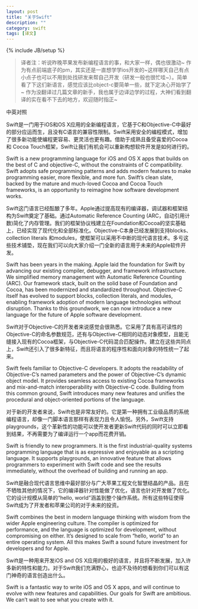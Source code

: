 ```yaml
---
layout: post
title: "关于Swift"
description: ""
category: swift
tags: [译文]
---
```

{% include JB/setup %}
> 译者注：听说昨晚苹果发布新编程语言的事，和大家一样，偶也很激动~ 作为有点前端底子的pm，其实还是一直想学学ios开发的~这样哪天自己有点小点子也可以不用到处找研发来帮自己开发（研发一般也很忙哇~）。简单看了下这们新语言，感觉应该比object-c要简单一些，就下定决心开始学了~ 作为没翻译过几篇文章的新手，我也属于边译边学的过程，大神们看到翻译的实在看不下去的地方，欢迎随时指正~

<div class="show-en">中英对照</div>


Swift是一门用于iOS和OS X应用的全新编程语言，它基于C和Objective-C中最好的部分应运而生，且没有C语言的兼容性限制。Swift采用安全的编程模式，增加了很多新功能使编程更容易、更灵活也更有趣。借助于成熟且备受喜爱的Cocoa 和 Cocoa Touch框架，Swift让我们有机会可以重新构想软件开发是如何进行的。

<p class="en">
Swift is a new programming language for iOS and OS X apps that builds on the best of C and objective-C, without the constraints of C compatibility. Swift adopts safe programming patterns and adds modern features to make programming easier, more flexible, and more fun. Swift’s clean slate, backed by the mature and much-loved Cocoa and Cocoa Touch frameworks, is an opportunity to reimagine how software development works.
</p>

Swift这门语言已经酝酿了多年。Apple通过提高现有的编译器，调试器和框架结构为Swift奠定了基础。通过Automatic Reference Counting (ARC，自动引用计数)简化了内存管理。我们的框架协议栈建立在Foundation和Cocoa的坚实基础上，已经实现了现代化和全部标准化。Objective-C本身已经发展到支持blocks、 collection literals 和modules，使框架可以采用不中断的现代语言技术。多亏这些技术铺垫，现在我们可以向大家介绍一门全新的语言用于未来的Apple软件开发。

<p class="en">
Swift has been years in the making. Apple laid the foundation for Swift by advancing our existing compiler, debugger, and framework infrastructure. We simplified memory management with Automatic Reference Counting (ARC). Our framework stack, built on the solid base of Foundation and Cocoa, has been modernized and standardized throughout. Objective-C itself has evolved to support blocks, collection literals, and modules, enabling framework adoption of modern language technologies without disruption. Thanks to this groundwork, we can now introduce a new language for the future of Apple software development.
</p>



Swift对于Objective-C的开发者来说感觉会很熟悉。它采用了具有高可读性的Objective-C的命名参数规范，还有与Objective-C相同的动态对象模型，且能无缝接入现有的Cocoa框架，与Objective-C代码混合匹配操作。建立在这些共同点上，Swift还引入了很多新特征，而且将语言的程序性和面向对象的特性统一了起来。

<p class="en">
Swift feels familiar to Objective-C developers. It adopts the readability of Objective-C’s named parameters and the power of Objective-C’s dynamic object model. It provides seamless access to existing Cocoa frameworks and mix-and-match interoperability with Objective-C code. Building from this common ground, Swift introduces many new features and unifies the procedural and object-oriented portions of the language.
</p>

对于新的开发者来说，Swift也是非常友好的。它是第一种拥有工业级品质的系统编程语言，却像一门脚本语言那样有表现力且令人愉悦。另外，Swift支持playgrounds，这个革新性的功能可以使开发者更新Swift代码的同时可以立即看到结果，不再需要为了编译运行一个app而花费开销。

<p class="en">
Swift is friendly to new programmers. It is the first industrial-quality systems programming language that is as expressive and enjoyable as a scripting language. It supports playgrounds, an innovative feature that allows programmers to experiment with Swift code and see the results immediately, without the overhead of building and running an app.
</p>

Swift是融合现代语言思维中最好部分与广大苹果工程文化智慧结晶的产品。且在不牺牲其他的情况下，它的编译器针对性能做了优化，语言也针对开发做了优化。它的设计规模从简单的“hello, world”涵盖到整个操作系统。所有这些特征使得Swift成为了开发者和苹果公司的对于未来的投资。

<p class="en">
Swift combines the best in modern language thinking with wisdom from the wider Apple engineering culture. The compiler is optimized for performance, and the language is optimized for development, without compromising on either. It’s designed to scale from “hello, world” to an entire operating system. All this makes Swift a sound future investment for developers and for Apple.
</p>

Swift是一种用来开发iOS and OS X应用的极好的语言，并且将不断发展，加入许多新的特性和能力。对于Swift我们充满野心，也迫不及待的想看到你们可以有这门神奇的语言创造出什么。

<p class="en">
Swift is a fantastic way to write iOS and OS X apps, and will continue to evolve with new features and capabilities. Our goals for Swift are ambitious. We can’t wait to see what you create with it.
</p>